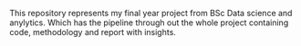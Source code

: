 This repository represents my final year project from BSc Data science and anylytics.
Which has the pipeline through out the whole project containing code, methodology and report with insights.
